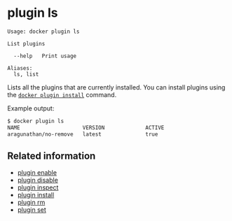 <!--[metadata]>
+++
title = "plugin ls"
description = "The plugin ls command description and usage"
keywords = ["plugin, list"]
[menu.main]
parent = "smn_cli"
+++
<![end-metadata]-->

# plugin ls

    Usage: docker plugin ls

    List plugins

      --help   Print usage

    Aliases:
      ls, list

Lists all the plugins that are currently installed. You can install plugins
using the [`docker plugin install`](plugin_install.md) command.

Example output:

```bash
$ docker plugin ls
NAME                	VERSION             ACTIVE
aragunathan/no-remove	latest              true
```

## Related information

* [plugin enable](plugin_enable.md)
* [plugin disable](plugin_disable.md)
* [plugin inspect](plugin_inspect.md)
* [plugin install](plugin_install.md)
* [plugin rm](plugin_rm.md)
* [plugin set](plugin_set.md)
